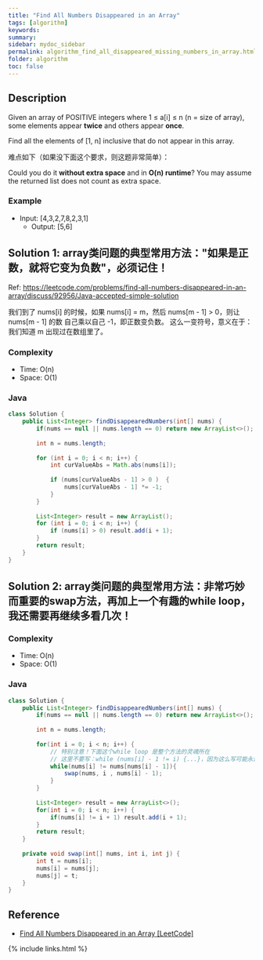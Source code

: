 ```yaml
---
title: "Find All Numbers Disappeared in an Array"
tags: [algorithm]
keywords:
summary:
sidebar: mydoc_sidebar
permalink: algorithm_find_all_disappeared_missing_numbers_in_array.html
folder: algorithm
toc: false
---
```


## Description
Given an array of POSITIVE integers where 1 ≤ a[i] ≤ n (n = size of array), 
some elements appear **twice** and others appear **once**.

Find all the elements of [1, n] inclusive that do not appear in this array.

难点如下（如果没下面这个要求，则这题非常简单）：

Could you do it **without extra space** and in **O(n) runtime**? 
You may assume the returned list does not count as extra space.

### Example
* Input: [4,3,2,7,8,2,3,1]
  * Output: [5,6]

## Solution 1: array类问题的典型常用方法："如果是正数，就将它变为负数"，必须记住！
Ref: https://leetcode.com/problems/find-all-numbers-disappeared-in-an-array/discuss/92956/Java-accepted-simple-solution

我们到了 nums[i] 的时候，如果 nums[i] = m，然后 nums[m - 1] > 0，则让 nums[m - 1] 的数 自己乘以自己 -1，即正数变负数。
这么一变符号，意义在于：我们知道 m 出现过在数组里了。

### Complexity
* Time: O(n)
* Space: O(1)

### Java
```java
class Solution {
    public List<Integer> findDisappearedNumbers(int[] nums) {
        if(nums == null || nums.length == 0) return new ArrayList<>();
        
        int n = nums.length;
        
        for (int i = 0; i < n; i++) {
            int curValueAbs = Math.abs(nums[i]);
            
            if (nums[curValueAbs - 1] > 0 )  {
                nums[curValueAbs - 1] *= -1; 
            }
        }
        
        List<Integer> result = new ArrayList();
        for (int i = 0; i < n; i++) {
            if (nums[i] > 0) result.add(i + 1);
        }
        return result;
    }
}
```

## Solution 2: array类问题的典型常用方法：非常巧妙而重要的swap方法，再加上一个有趣的while loop，我还需要再继续多看几次！

### Complexity
* Time: O(n)
* Space: O(1)

### Java
```java
class Solution {
    public List<Integer> findDisappearedNumbers(int[] nums) {
        if(nums == null || nums.length == 0) return new ArrayList<>();
        
        int n = nums.length;
        
        for(int i = 0; i < n; i++) {
            // 特别注意！下面这个while loop 是整个方法的灵魂所在
            // 这里不要写：while (nums[i] - 1 != i) {...}，因为这么写可能永远也出不去 while loop
            while(nums[i] != nums[nums[i] - 1]){
                swap(nums, i , nums[i] - 1);
            }
        }
        
        List<Integer> result = new ArrayList<>();
        for(int i = 0; i < n; i++) {
            if(nums[i] != i + 1) result.add(i + 1);
        }
        return result;
    }
    
    private void swap(int[] nums, int i, int j) {
        int t = nums[i];
        nums[i] = nums[j];
        nums[j] = t;
    }
}
```

## Reference
* [Find All Numbers Disappeared in an Array [LeetCode]](https://leetcode.com/problems/find-all-numbers-disappeared-in-an-array/description/)

{% include links.html %}
